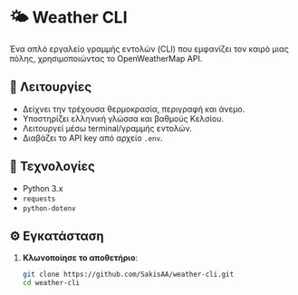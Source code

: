 # 🌤 Weather CLI

Ένα απλό εργαλείο γραμμής εντολών (CLI) που εμφανίζει τον καιρό μιας πόλης, χρησιμοποιώντας το OpenWeatherMap API.

## 🔧 Λειτουργίες

- Δείχνει την τρέχουσα θερμοκρασία, περιγραφή και άνεμο.
- Υποστηρίζει ελληνική γλώσσα και βαθμούς Κελσίου.
- Λειτουργεί μέσω terminal/γραμμής εντολών.
- Διαβάζει το API key από αρχείο `.env`.

## 🧰 Τεχνολογίες

- Python 3.x
- `requests`
- `python-dotenv`

## ⚙️ Εγκατάσταση

1. **Κλωνοποίησε το αποθετήριο**:
   ```bash
   git clone https://github.com/SakisAA/weather-cli.git
   cd weather-cli